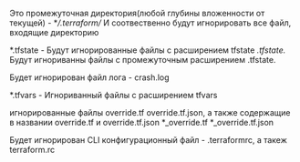 Это промежуточная директория(любой глубины вложенности от текущей) - **/.terraform/*
И соотвественно будут игнорировать все файл, входящие директорию

*.tfstate - Будут игнорированные файлы с расширением tfstate
*.tfstate.* Будут игнориванны файлы с промежуточным расширением .tfstate. 

Будет игнорирован файл лога  - crash.log

*.tfvars - Игнориванный файлы с расширением tfvars

игнорированные файлы override.tf override.tf.json, 
а также содержащие в названии override.tf и override.tf.json 
*_override.tf
*_override.tf.json

Будет игнорирован CLI конфигурационный файл  - .terraformrc, а такеж terraform.rc